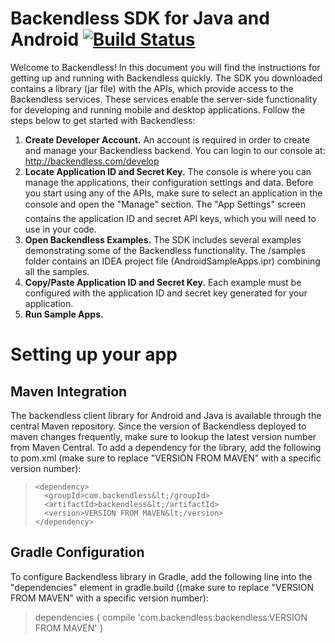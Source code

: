 Backendless SDK for Java and Android [![Build Status](https://travis-ci.org/Backendless/Android-SDK.svg)](https://travis-ci.org/Backendless/Android-SDK)
====================================
Welcome to Backendless! In this document you will find the instructions for getting up and running with Backendless quickly. The SDK you downloaded contains a library (jar file) with the APIs, which provide access to the Backendless services. These services enable the server-side functionality for developing and running mobile and desktop applications. Follow the steps below to get started with Backendless:

1. **Create Developer Account.** An account is required in order to create and manage your Backendless backend. You can login to our console at: http://backendless.com/develop
2. **Locate Application ID and Secret Key.** The console is where you can manage the applications, their configuration settings and data. Before you start using any of the APIs, make sure to select an application in the console and open the "Manage" section. The "App Settings" screen contains the application ID and secret API keys, which you will need to use in your code.
3. **Open Backendless Examples.** The SDK includes several examples demonstrating some of the Backendless functionality. The /samples folder contains an IDEA project file (AndroidSampleApps.ipr) combining all the samples. 
4. **Copy/Paste Application ID and Secret Key.**  Each example must be configured with the application ID and secret key generated for your application. 
5. **Run Sample Apps.**

Setting up your app
====================================
Maven Integration
------------------------------------
The backendless client library for Android and Java is available through the central Maven repository. Since the version of Backendless deployed to maven changes frequently, make sure to lookup the latest version number from Maven Central. To add a dependency for the  library, add the following to pom.xml (make sure to replace "VERSION FROM MAVEN" with a specific version number):
>     <dependency>
>       <groupId>com.backendless&lt;/groupId>
>       <artifactId>backendless&lt;/artifactId>
>       <version>VERSION FROM MAVEN&lt;/version> 
>     </dependency>

Gradle Configuration
------------------------------------
To configure Backendless library in Gradle, add the following line into the "dependencies" element in gradle.build ((make sure to replace "VERSION FROM MAVEN" with a specific version number):
 >    dependencies {
 >      compile 'com.backendless:backendless:VERSION FROM MAVEN'
 >    }

